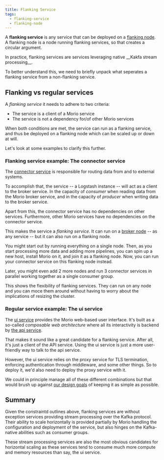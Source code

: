 ```yaml
---
title: Flanking Service
tags:
  - flanking-service
  - flanking-node
---
```


A **flanking service** is any service that can be deployed on a [flanking
node](/docs/reference/terminology/flanking-node).  
A flanking node is a node running flanking services, so that creates a
circular argument.

<Tldr>
In practice, flanking services are services leveraging native __Kakfa stream processing__.
</Tldr>

To better understand this, we need to briefly unpack what seperates a flanking
service from a non-flanking service.

## Flanking vs regular services

A _flanking service_ it needs to adhere to two criteria:

- The service is a client of a Morio service
- The service is not a dependency for/of other Morio services

When both conditions are met, the service can run as a flanking service, and
thus be deployed on a flanking node which can be scaled up or down at will.

Let's look at some examples to clarify this further.

### Flanking service example: The connector service

The [connector service](/docs/guides/services/connector) is responsible for
routing data from and to external systems.

To accomplish that, the service -- a Logstash instance -- will act as a client to the
broker service.
In the capacity of _consumer_ when reading data from the
Morio broker service, and in the capacity of _producer_ when writing data
to the broker service.

Apart from this, the connector service has no dependencies on other services.
Furthermore, other Morio services have no dependencies on the connector service.

This makes the service a _flanking service_. It can run on a [broker
node](/docs/reference/terminology/broker-node) -- as any service -- but it can
also run on a flanking node.

You might start out by running everything on a single node. Then, as you start
processing more data and adding more pipelines, you can spin up a new host,
install Morio on it, and join it as a flanking node.
Now, you can run your connector service on this flanking node instead.

Later, you might even add 2 more nodes and run 3 connector services in parallel
working together as a single consumer group.

This shows the flexibility of flanking services. They can run on any node and
you can moce them around without having to worry about the implications of
resizing the cluster.

### Regular service example: The ui service

The [ui service](/docs/guides/services/ui) provides the Morio web-based user interface.
It's built as a so-called _composable web architecture_ where all its interactivity
is backend by [the api service](/docs/guides/services/api).

That makes it sound like a great candidate for a flanking service. After all,
it's just a client of the API service. Using the ui service is just a more
user-friendly way to talk to the api service.

However, the ui service relies on the proxy service for TLS termination,
enforcing authentication through middleware, and some other things.
So to deploy it, we'd also need to deploy the proxy service with it.

We could in principle manage all of these different combinations but that would
brush up against [our design goals](/docs/guides/goals) of keeping it as simple
as possible.

## Summary

Given the constraintd outlines above, flanking services are without exception
services providing stream processing over the Kafka protocol. Their ability
to scale horizontally is provided partially by Morio handling the configuration
and deployment of the service, but also hinges on the Kafka-native abilities
such as consumer groups.

These stream processing services are also the most obvious candidates for
horizontal scaling as these services tend to consume much more compute and
memory resources than say, the ui service.

